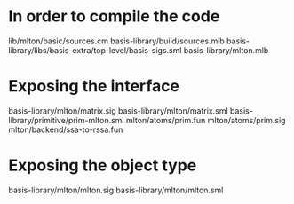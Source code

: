  
# In order to compile the code
lib/mlton/basic/sources.cm
basis-library/build/sources.mlb
basis-library/libs/basis-extra/top-level/basis-sigs.sml
basis-library/mlton.mlb

# Exposing the interface
basis-library/mlton/matrix.sig
basis-library/mlton/matrix.sml
basis-library/primitive/prim-mlton.sml
mlton/atoms/prim.fun
mlton/atoms/prim.sig
mlton/backend/ssa-to-rssa.fun

# Exposing the object type
basis-library/mlton/mlton.sig
basis-library/mlton/mlton.sml
